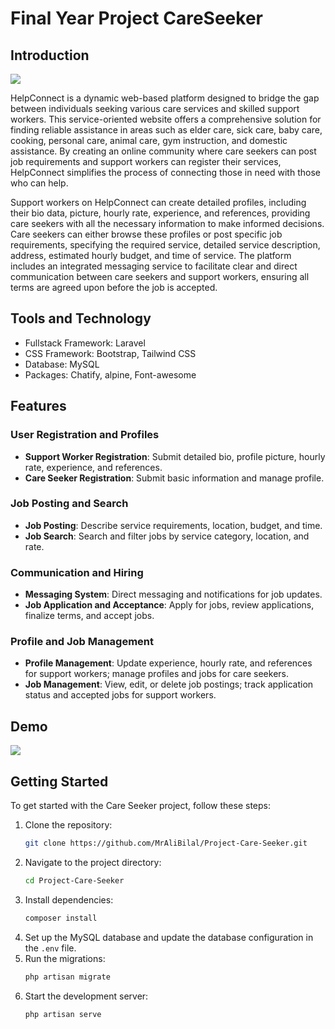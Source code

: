 # Final Year Project CareSeeker
## Introduction
![](https://github.com/MrAliBilal/SupportHub/blob/main/Support%20Hub%20Screenshot/Home%20Page%20-%20Support%20Hub.jpeg)

HelpConnect is a dynamic web-based platform designed to bridge the gap between individuals seeking various care services and skilled support workers. This service-oriented website offers a comprehensive solution for finding reliable assistance in areas such as elder care, sick care, baby care, cooking, personal care, animal care, gym instruction, and domestic assistance. By creating an online community where care seekers can post job requirements and support workers can register their services, HelpConnect simplifies the process of connecting those in need with those who can help.

Support workers on HelpConnect can create detailed profiles, including their bio data, picture, hourly rate, experience, and references, providing care seekers with all the necessary information to make informed decisions. Care seekers can either browse these profiles or post specific job requirements, specifying the required service, detailed service description, address, estimated hourly budget, and time of service. The platform includes an integrated messaging service to facilitate clear and direct communication between care seekers and support workers, ensuring all terms are agreed upon before the job is accepted.

## Tools and Technology
- Fullstack Framework: Laravel 
- CSS Framework: Bootstrap, Tailwind CSS
- Database: MySQL
- Packages: Chatify, alpine, Font-awesome

## Features

### User Registration and Profiles

- **Support Worker Registration**: Submit detailed bio, profile picture, hourly rate, experience, and references.
- **Care Seeker Registration**: Submit basic information and manage profile.

### Job Posting and Search

- **Job Posting**: Describe service requirements, location, budget, and time.
- **Job Search**: Search and filter jobs by service category, location, and rate.

### Communication and Hiring

- **Messaging System**: Direct messaging and notifications for job updates.
- **Job Application and Acceptance**: Apply for jobs, review applications, finalize terms, and accept jobs.

### Profile and Job Management

- **Profile Management**: Update experience, hourly rate, and references for support workers; manage profiles and jobs for care seekers.
- **Job Management**: View, edit, or delete job postings; track application status and accepted jobs for support workers.

   
## Demo
![](https://github.com/MrAliBilal/SupportHub/blob/main/Support%20Hub%20Screenshot/SupportHub.gif)


## Getting Started

To get started with the Care Seeker project, follow these steps:

1. Clone the repository: 
   ```bash
   git clone https://github.com/MrAliBilal/Project-Care-Seeker.git
   ```
2. Navigate to the project directory:
   ```bash
   cd Project-Care-Seeker
   ```
3. Install dependencies:
   ```bash
   composer install
   ```
4. Set up the MySQL database and update the database configuration in the `.env` file.
5. Run the migrations:
   ```bash
   php artisan migrate
   ```
6. Start the development server:
   ```bash
   php artisan serve
